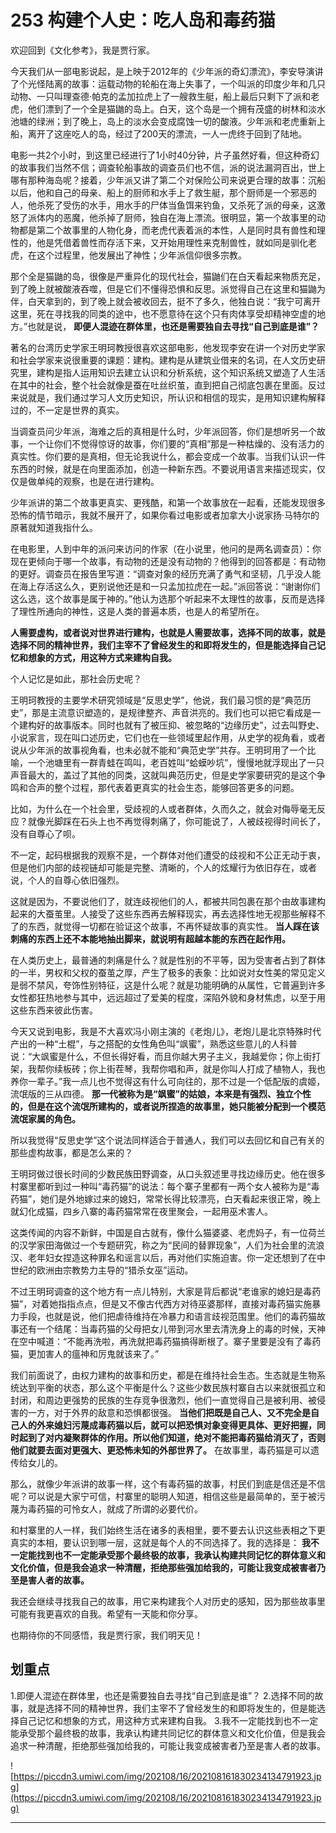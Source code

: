 # 253 构建个人史：吃人岛和毒药猫

欢迎回到《文化参考》，我是贾行家。

今天我们从一部电影说起，是上映于2012年的《少年派的奇幻漂流》，李安导演讲了个光怪陆离的故事：运载动物的轮船在海上失事了，一个叫派的印度少年和几只动物、一只叫理查德·帕克的孟加拉虎上了一艘救生艇，船上最后只剩下了派和老虎，他们漂到了一个全是猫鼬的岛上。白天，这个岛是一个拥有茂盛的树林和淡水池塘的绿洲；到了晚上，岛上的淡水会变成腐蚀一切的酸液。少年派和老虎重新上船，离开了这座吃人的岛，经过了200天的漂流，一人一虎终于回到了陆地。

电影一共2个小时，到这里已经进行了1小时40分钟，片子虽然好看，但这种奇幻的故事我们当然不信；调查轮船事故的调查员们也不信，派的说法漏洞百出，世上哪有那种海岛呢？接着，少年派又讲了第二个对保险公司来说更合理的故事：沉船以后，他和自己的母亲、船上的厨师和水手上了救生艇，那个厨师是一个邪恶的人，他杀死了受伤的水手，用水手的尸体当鱼饵来钓鱼，又杀死了派的母亲，这激怒了派体内的恶魔，他杀掉了厨师，独自在海上漂流。很明显，第一个故事里的动物都是第二个故事里的人物化身，而老虎代表着派的本性，人是同时具有兽性和理性的，他是凭借着兽性而存活下来，又开始用理性来克制兽性，就如同是驯化老虎，在这个过程里，他发展出了神性；少年派信仰很多宗教。

那个全是猫鼬的岛，很像是严重异化的现代社会，猫鼬们在白天看起来物质充足，到了晚上就被酸液吞噬，但是它们不懂得恐惧和反思。派觉得自己在这里和猫鼬为伴，白天拿到的，到了晚上就会被收回去，挺不了多久，他独白说：“我宁可离开这里，死在寻找我的同类的途中，也不愿意待在这个只有肉体享受却精神空虚的地方。”也就是说， **即便人混迹在群体里，也还是需要独自去寻找“自己到底是谁”？**

著名的台湾历史学家王明珂教授很喜欢这部电影，他发现李安在讲一个对历史学家和社会学家来说很重要的课题：建构。建构是从建筑业借来的名词，在人文历史研究里，建构是指人运用知识去建立认识和分析系统，这个知识系统又塑造了人生活在其中的社会，整个社会就像是蚕在吐丝织茧，直到把自己彻底包裹在里面。反过来说就是，我们通过学习人文历史知识，所认识和相信的现实，是用知识建构解释过的，不一定是世界的真实。

当调查员问少年派，海难之后的真相是什么时，少年派回答，你们是想听另一个故事，一个让你们不觉得惊讶的故事，你们要的“真相”那是一种枯燥的、没有活力的真实性。你们要的是真相，但无论我说什么，都会变成一个故事。当我们认识一件东西的时候，就是在向里面添加，创造一种新东西。不要说用语言来描述现实，仅仅是做单纯的观察，也是在进行建构。

少年派讲的第二个故事更真实、更残酷，和第一个故事放在一起看，还能发现很多恐怖的情节暗示，我就不展开了，如果你看过电影或者加拿大小说家扬·马特尔的原著就知道我指什么。

在电影里，人到中年的派问来访问的作家（在小说里，他问的是两名调查员）：你现在更倾向于哪一个故事，有动物的还是没有动物的？他得到的回答都是：有动物的更好。调查员在报告里写道：“调查对象的经历充满了勇气和坚韧，几乎没人能在海上存活这么久，更别说他还是和一只孟加拉虎在一起。”派回答说：“谢谢你们这么选，这个故事是属于神的。”他认为选那个听起来不太理性的故事，反而是选择了理性所通向的神性，这是人类的普遍本质，也是人的希望所在。

 **人需要虚构，或者说对世界进行建构，也就是人需要故事，选择不同的故事，就是选择不同的精神世界，我们主宰不了曾经发生的和即将发生的，但是能选择自己记忆和想象的方式，用这种方式来建构自我。**

个人记忆是如此，那社会历史呢？

王明珂教授的主要学术研究领域是“反思史学”，他说，我们最习惯的是“典范历史”，那是主流意识塑造的，是规律整齐、声音洪亮的。我们也可以把它看成是一个建构好的故事版本。同时也就有了被压抑、被忽略的“边缘历史”，过去叫野史、小说家言，现在叫口述历史，它们也在一些领域里起作用，从史学的视角看，或者说从少年派的故事视角看，也未必就不能和“典范史学”共存。王明珂用了一个比喻，一个池塘里有一群青蛙在鸣叫，老百姓叫“蛤蟆吵坑”，慢慢地就浮现出了一只声音最大的，盖过了其他的同类，这就叫典范历史，但是史学家要研究的是这个争鸣和合声的整个过程，那代表着更真实的社会生态，能够回答更多的问题。

比如，为什么在一个社会里，受歧视的人或者群体，久而久之，就会对侮辱毫无反应？就像光脚踩在石头上也不再觉得刺痛了，你可能说了，人被歧视得时间长了，没有自尊心了呗。

不一定，起码根据我的观察不是，一个群体对他们遭受的歧视和不公正无动于衷，但是他们内部的歧视链却可能是完整、清晰的，个人的炫耀行为依旧存在，或者说，个人的自尊心依旧强烈。

这就是因为，不要说他们了，就连歧视他们的人，都被共同包裹在那个由故事建构起来的大蚕茧里。人接受了这些东西再去解释现实，再去选择性地无视那些解释不了的东西，就觉得一切都在验证这个故事，不再怀疑故事的真实性。 **当人踩在该刺痛的东西上还不本能地抽出脚来，就说明有超越本能的东西在起作用。**

在人类历史上，最普通的刺痛是什么？就是性别的不平等，因为受害者占到了群体的一半，男权和父权的蚕茧之厚，产生了极多的表象：比如说对女性美的常见定义是弱不禁风，夸饰性别特征，这是什么呢？就是功能明确的从属性，它普遍到许多女性都狂热地参与其中，远远超过了爱美的程度，深陷外貌和身材焦虑，以至于用这些东西来彼此伤害。

今天又说到电影，我是不大喜欢冯小刚主演的《老炮儿》，老炮儿是北京特殊时代产出的一种“土棍”，与之搭配的女性角色叫“飒蜜”，熟悉这些意儿的人科普说：“大飒蜜是什么，不但长得好看，而且你越大男子主义，我越爱你；你上街打架，我帮你续板砖；你上街茬琴，我帮你唱和声，就是你叫人打成了植物人，我也养你一辈子。”我一点儿也不觉得这有什么可向往的，那不过是一个低配版的虞姬，流氓版的三从四德。 **那一代被称为是“飒蜜”的姑娘，本来是有强烈、独立个性的，但是在这个流氓所建构的，或者说所捏造的故事里，她只能被分配到一个模范流氓家属的角色。**

所以我觉得“反思史学”这个说法同样适合于普通人，我们可以去回忆和自己有关的那些虚构故事，都是怎么来的？

王明珂做过很长时间的少数民族田野调查，从口头叙述里寻找边缘历史。他在很多村寨里都听到过一种叫“毒药猫”的说法：每个寨子里都有一两个女人被称为是“毒药猫”，她们是外地嫁过来的媳妇，常常长得比较漂亮，白天看起来很正常，晚上就幻化成猫，四乡八寨的毒药猫常常在夜里聚会，一起用巫术害人。

这类传闻的内容不新鲜，中国是自古就有，像什么猫婆婆、老虎妈子，有一位荷兰的汉学家田海做过一个专题研究，称之为“民间的替罪现象”，人们为社会里的流浪汉、老年妇女捏造这种罪名和谣言以后，再对他们实施迫害。你一定还想到了在中世纪的欧洲由宗教势力主导的“猎杀女巫”运动。

不过王明珂调查的这个地方有一点儿特别，大家是背后都说“老谁家的媳妇是毒药猫”，对着她指指点点，但是又不像古代西方对待巫婆那样，直接对毒药猫实施暴力手段，也就是说，他们把虐待维持在冷暴力和语言歧视范围里。他们的毒药猫故事还有一个结尾：当毒药猫的父母把女儿带到河水里去清洗身上的毒的时候，天神在空中喊道：“不能再洗啦，再洗就把毒药猫搞得断根了。寨子里要是没有了毒药猫，更加害人的瘟神和厉鬼就该来了。”

我们前面说了，由权力建构的故事和历史，都是在维持社会生态。生态就是生物系统达到平衡的状态，那么这个平衡是什么？这些少数民族村寨自古以来就很孤立和封闭，和周边更强势的民族的生存竞争很激烈，他们一直觉得自己是被利用、被侵害的一方，对于外界的敌意和恐惧都很强。 **当他们把既是自己人、又不完全是自己人的外来媳妇污蔑成毒药猫以后，就可以把恐惧对象变得更具体、更好把握，同时起到了对内凝聚群体的作用。所以他们知道，绝对不能把毒药猫给消灭了，否则他们就要去面对更强大、更恐怖未知的外部世界了。** 在故事里，毒药猫是可以遗传给女儿的。

那么，就像少年派讲的故事一样，这个有毒药猫的故事，村民们到底是信还是不信呢？可以说是大家宁可信，村寨里的聪明人知道，相信这些是最简单的，至于被污蔑为毒药猫的可怜女人，就成了所谓的必要代价。

和村寨里的人一样，我们始终生活在诸多的表相里，要不要去认识这些表相之下更真实的本相，要认识到哪一层，这就是每个人的不同选择了。我的选择是： **我不一定能找到也不一定能承受那个最终极的故事，我承认构建共同记忆的群体意义和文化价值，但是我会追求一种清醒，拒绝那些强加给我的，可能让我变成被害者乃至是害人者的故事。**

我还会继续寻找我自己的故事，用它来构建我个人对历史的感知，因为那些故事里可能有我更喜欢的自我。希望有一天能和你分享。

也期待你的不同感悟，我是贾行家，我们明天见！

## 划重点

1.即便人混迹在群体里，也还是需要独自去寻找“自己到底是谁”？
2.选择不同的故事，就是选择不同的精神世界，我们主宰不了曾经发生的和即将发生的，但是能选择自己记忆和想象的方式，用这种方式来建构自我。
3.我不一定能找到也不一定能承受那个最终极的故事，我承认构建共同记忆的群体意义和文化价值，但是我会追求一种清醒，拒绝那些强加给我的，可能让我变成被害者乃至是害人者的故事。

![https://piccdn3.umiwi.com/img/202108/16/202108161830234134791923.jpg](https://piccdn3.umiwi.com/img/202108/16/202108161830234134791923.jpg)

---
